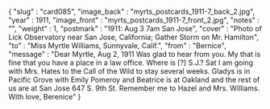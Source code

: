 {
  "slug" : "card085",
  "image_back" : "myrts_postcards_1911-7_back_2.jpg",
  "year" : 1911,
  "image_front" : "myrts_postcards_1911-7_front_2.jpg",
  "notes" : "",
  "weight" : 1,
  "postmark" : "1911: Aug 3 7am San Jose",
  "cover" : "Photo of Lick Observatory near San Jose, California; Gather Storm on Mr. Hamilton",
  "to" : "Miss Myrtle Williams, Sunnyvale, Calif.",
  "from" : "Bernice",
  "message" : "Dear Myrtle, Aug 2, 1911 Was glad to hear from you. My that is fine that you have a place in a law office. Where is [?] S.J.? Sat I am going with Mrs. Hates to the Call of the Wild to stay several weeks. Gladys is in Pacific Grove with Emily Pomeroy and Beatrice is at Oakland and the rest of us are at San Jose 647 S. 9th St. Remember me to Hazel and Mrs. Williams. With love, Berenice"
}
